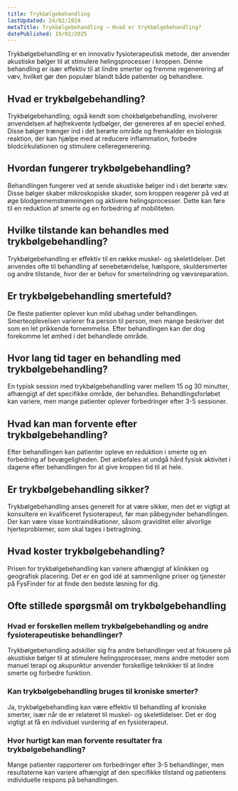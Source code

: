 ```yaml
---
title: Trykbølgebehandling
lastUpdated: 24/02/2024
metaTitle: Trykbølgebehandling – Hvad er trykbølgebehandling?
datePublished: 19/02/2025
---
```


Trykbølgebehandling er en innovativ fysioterapeutisk metode, der anvender akustiske bølger til at stimulere helingsprocesser i kroppen. Denne behandling er især effektiv til at lindre smerter og fremme regenerering af væv, hvilket gør den populær blandt både patienter og behandlere.

## Hvad er trykbølgebehandling?

Trykbølgebehandling, også kendt som chokbølgebehandling, involverer anvendelsen af højfrekvente lydbølger, der genereres af en speciel enhed. Disse bølger trænger ind i det berørte område og fremkalder en biologisk reaktion, der kan hjælpe med at reducere inflammation, forbedre blodcirkulationen og stimulere celleregenerering.

## Hvordan fungerer trykbølgebehandling?

Behandlingen fungerer ved at sende akustiske bølger ind i det berørte væv. Disse bølger skaber mikroskopiske skader, som kroppen reagerer på ved at øge blodgennemstrømningen og aktivere helingsprocesser. Dette kan føre til en reduktion af smerte og en forbedring af mobiliteten.

## Hvilke tilstande kan behandles med trykbølgebehandling?

Trykbølgebehandling er effektiv til en række muskel- og skeletlidelser. Det anvendes ofte til behandling af senebetændelse, hælspore, skuldersmerter og andre tilstande, hvor der er behov for smertelindring og vævsreparation. 

## Er trykbølgebehandling smertefuld?

De fleste patienter oplever kun mild ubehag under behandlingen. Smerteoplevelsen varierer fra person til person, men mange beskriver det som en let prikkende fornemmelse. Efter behandlingen kan der dog forekomme let ømhed i det behandlede område.

## Hvor lang tid tager en behandling med trykbølgebehandling?

En typisk session med trykbølgebehandling varer mellem 15 og 30 minutter, afhængigt af det specifikke område, der behandles. Behandlingsforløbet kan variere, men mange patienter oplever forbedringer efter 3-5 sessioner.

## Hvad kan man forvente efter trykbølgebehandling?

Efter behandlingen kan patienter opleve en reduktion i smerte og en forbedring af bevægeligheden. Det anbefales at undgå hård fysisk aktivitet i dagene efter behandlingen for at give kroppen tid til at hele. 

## Er trykbølgebehandling sikker?

Trykbølgebehandling anses generelt for at være sikker, men det er vigtigt at konsultere en kvalificeret fysioterapeut, før man påbegynder behandlingen. Der kan være visse kontraindikationer, såsom graviditet eller alvorlige hjerteproblemer, som skal tages i betragtning.

## Hvad koster trykbølgebehandling?

Prisen for trykbølgebehandling kan variere afhængigt af klinikken og geografisk placering. Det er en god idé at sammenligne priser og tjenester på FysFinder for at finde den bedste løsning for dig.

## Ofte stillede spørgsmål om trykbølgebehandling

### Hvad er forskellen mellem trykbølgebehandling og andre fysioterapeutiske behandlinger?

Trykbølgebehandling adskiller sig fra andre behandlinger ved at fokusere på akustiske bølger til at stimulere helingsprocesser, mens andre metoder som manuel terapi og akupunktur anvender forskellige teknikker til at lindre smerte og forbedre funktion.

### Kan trykbølgebehandling bruges til kroniske smerter?

Ja, trykbølgebehandling kan være effektiv til behandling af kroniske smerter, især når de er relateret til muskel- og skeletlidelser. Det er dog vigtigt at få en individuel vurdering af en fysioterapeut.

### Hvor hurtigt kan man forvente resultater fra trykbølgebehandling?

Mange patienter rapporterer om forbedringer efter 3-5 behandlinger, men resultaterne kan variere afhængigt af den specifikke tilstand og patientens individuelle respons på behandlingen.
